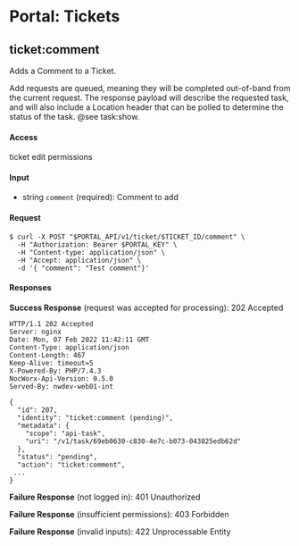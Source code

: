 # Portal: Tickets

## ticket:comment
Adds a Comment to a Ticket.

Add requests are queued, meaning they will be completed out-of-band from the current request. The response payload will describe the requested task, and will also include a Location header that can be polled to determine the status of the task. @see task:show.

#### Access
ticket edit permissions

#### Input
- string `comment` (required): Comment to add

#### Request
```
$ curl -X POST "$PORTAL_API/v1/ticket/$TICKET_ID/comment" \
  -H "Authorization: Bearer $PORTAL_KEY" \
  -H "Content-type: application/json" \
  -H "Accept: application/json" \
  -d '{ "comment": "Test comment"}'
```

#### Responses
**Success Response** (request was accepted for processing): 202 Accepted
```
HTTP/1.1 202 Accepted
Server: nginx
Date: Mon, 07 Feb 2022 11:42:11 GMT
Content-Type: application/json
Content-Length: 467
Keep-Alive: timeout=5
X-Powered-By: PHP/7.4.3
NocWorx-Api-Version: 0.5.0
Served-By: nwdev-web01-int

{
  "id": 207,
  "identity": "ticket:comment (pending)",
  "metadata": {
    "scope": "api-task",
    "uri": "/v1/task/69eb0630-c830-4e7c-b073-043825edb62d"
  },
  "status": "pending",
  "action": "ticket:comment",
 ...
}
```

**Failure Response** (not logged in): 401 Unauthorized

**Failure Response** (insufficient permissions): 403 Forbidden

**Failure Response** (invalid inputs): 422 Unprocessable Entity

